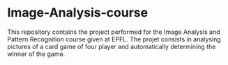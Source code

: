 # Image-Analysis-course
This repository contains the project performed for the Image Analysis and Pattern Recognition course given at EPFL.  The projet consists in analysing pictures of a card game of four player and automatically determining the winner of the game.
